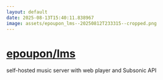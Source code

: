 ```yaml
---
layout: default
date: 2025-08-13T15:40:11.838967
image: assets/epoupon_lms--20250812T233315--cropped.png
---
```


# [epoupon/lms](https://github.com/epoupon/lms)

self-hosted music server with web player and Subsonic API
